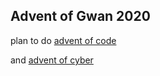 ## Advent of Gwan 2020

plan to do [advent of code](https://adventofcode.com/2020/)

and [advent of cyber](https://tryhackme.com/room/adventofcyber2)